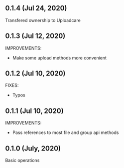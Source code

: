 ## 0.1.4 (Jul 24, 2020)

Transfered ownership to Uploadcare

## 0.1.3 (Jul 12, 2020)

IMPROVEMENTS:

* Make some upload methods more convenient

## 0.1.2 (Jul 10, 2020)

FIXES:

* Typos

## 0.1.1 (Jul 10, 2020)

IMPROVEMENTS:

* Pass references to most file and group api methods

## 0.1.0 (July, 2020)

Basic operations
